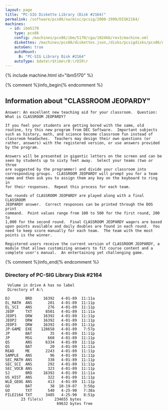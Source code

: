 ```yaml
---
layout: page
title: "PC-SIG Diskette Library (Disk #2164)"
permalink: /software/pcx86/sw/misc/pcsig/2000-2999/DISK2164/
machines:
  - id: ibm5170
    type: pcx86
    config: /machines/pcx86/ibm/5170/cga/1024kb/rev3/machine.xml
    diskettes: /machines/pcx86/diskettes.json,/disks/pcsigdisks/pcx86/diskettes.json
    autoGen: true
    autoMount:
      B: "PC-SIG Library Disk #2164"
    autoType: $date\r$time\rB:\rDIR\r
---
```


{% include machine.html id="ibm5170" %}

{% comment %}info_begin{% endcomment %}

## Information about "CLASSROOM JEOPARDY"

    Answer: An excellent new teaching aid for your classroom.  Question:
    What is CLASSROOM JEOPARDY?
    
    If you feel your students are getting bored with the same, old
    routine, try this new program from DEC Software.  Important subjects
    such as history, math, and science become classroom fun instead of
    classroom headaches.  Teachers may design their own questions (or
    rather, answers) with the registered version, or use answers provided
    by the program.
    
    Answers will be presented in gigantic letters on the screen and can be
    seen by students up to sixty feet away.  Select your teams (two or three
    are suggested by the programmer) and divide your classroom into
    corresponding groups.  CLASSROOM JEOPARDY will prompt you for a team
    name and then ask you to assign them any key on the keyboard to ring in
    for their responses.  Repeat this process for each team.
    
    Two rounds of CLASSROOM JEOPARDY are played along with a final CLASSROOM
    JEOPARDY answer.  Correct responses can be printed through the DOS print
    command.  Point values range from 100 to 500 for the first round, 200 to
    1,000 for the second round.  Final CLASSROOM JEOPARDY wagers are based
    upon points available and daily doubles are found in each round.  You
    need to keep score manually for each team.  The team with the most
    points is the winner.
    
    Registered users receive the current version of CLASSROOM JEOPARDY, a
    module that allows customizing answers to fit course content and a
    complete user's manual.  An entertaining yet challenging game.
{% comment %}info_end{% endcomment %}


### Directory of PC-SIG Library Disk #2164

     Volume in drive A has no label
     Directory of A:\

    DJ       BRD     16392   4-01-89  11:11a
    EL_MATH  ANS       201   4-01-89  11:11p
    EL_SCI   ANS       276   4-01-89  11:11p
    JEOP     TXT      8501   4-01-89  11:11a
    JEOP1    DRW     16392   4-01-89  11:11p
    JEOP2    DRW     16392   4-01-89  11:11p
    JEOP3    DRW     16392   4-01-89  11:11p
    JP-GAME  EXE    128658   4-01-89   7:57p
    JP       BAT        35   4-01-89  11:11p
    JP       MSG       660   4-01-89  11:11p
    QS       ANS      6334   4-01-89  11:11p
    QS       BAT        20   4-01-89  11:11a
    READ     ME       2243   4-01-89  11:11p
    SAMPLE   ANS        96   4-01-89  11:11p
    SEC_MATH ANS       338   4-01-89  11:11p
    SEC_SCI  ANS       292   4-01-89  11:11p
    SEC_VOCB ANS       323   4-01-89  11:11p
    SJ       BRD     16392   4-01-89  11:11a
    US_HIST  ANS       322   4-01-89  11:11p
    WLD_GEOG ANS       413   4-01-89  11:11p
    GO       BAT        38  10-19-87   3:56p
    GO       TXT       540   4-25-90   7:38a
    FILE2164 TXT      3405   4-25-90   8:51p
           23 file(s)     234655 bytes
                           69632 bytes free
